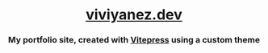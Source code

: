 <div align="center">

  # [viviyanez.dev](https://www.viviyanez.dev/)

  ### My portfolio site, created with [Vitepress](https://vitepress.dev/) using a custom theme

  
</div>
